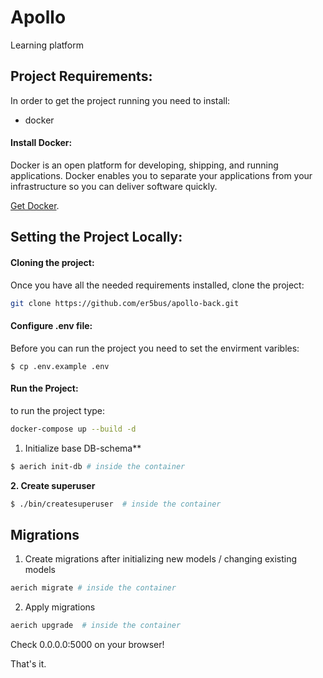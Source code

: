 # Apollo

Learning platform

## Project Requirements:

In order to get the project running you need to install:

* docker

#### Install Docker:

Docker is an open platform for developing, shipping, and running applications. Docker enables you to separate your applications from your infrastructure so you can deliver software quickly.

[Get Docker](https://docs.docker.com/get-docker/).

## Setting the Project Locally:

#### Cloning the project:

Once you have all the needed requirements installed, clone the project:

``` bash
git clone https://github.com/er5bus/apollo-back.git
```

#### Configure .env file:

Before you can run the project you need to set the envirment varibles:

``` env
$ cp .env.example .env
```

#### Run the Project:

to run the project type:

``` bash
docker-compose up --build -d
```

1. Initialize base DB-schema**

```bash
$ aerich init-db # inside the container
```

**2. Create superuser**

```bash
$ ./bin/createsuperuser  # inside the container
```

## Migrations

1. Create migrations after initializing new models / changing existing models
```bash
aerich migrate # inside the container
```

2. Apply migrations
```bash
aerich upgrade  # inside the container
```

Check 0.0.0.0:5000 on your browser!

That's it.
